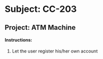 # Subject: CC-203
## Project: ATM Machine
#### Instructions:
1. Let the user register his/her own account
